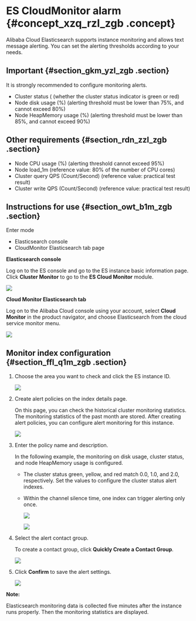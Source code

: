 # ES CloudMonitor alarm {#concept_xzq_rzl_zgb .concept}

Alibaba Cloud Elasticsearch supports instance monitoring and allows text message alerting. You can set the alerting thresholds according to your needs.

## Important {#section_gkm_yzl_zgb .section}

It is strongly recommended to configure monitoring alerts.

-   Cluster status \( \(whether the cluster status indicator is green or red\)
-   Node disk usage \(%\) \(alerting threshold must be lower than 75%, and cannot exceed 80%\)
-   Node HeapMemory usage \(%\) \(alerting threshold must be lower than 85%, and cannot exceed 90%\)

## Other requirements {#section_rdn_zzl_zgb .section}

-   Node CPU usage \(%\) \(alerting threshold cannot exceed 95%\)
-   Node load\_1m \(reference value: 80% of the number of CPU cores\)
-   Cluster query QPS \(Count/Second\) \(reference value: practical test result\)
-   Cluster write QPS \(Count/Second\) \(reference value: practical test result\)

## Instructions for use {#section_owt_b1m_zgb .section}

Enter mode

-   Elasticsearch console
-   CloudMonitor Elasticsearch tab page

**Elasticsearch console**

Log on to the ES console and go to the ES instance basic information page. Click **Cluster Monitor** to go to the **ES Cloud Monitor** module.

![](http://static-aliyun-doc.oss-cn-hangzhou.aliyuncs.com/assets/img/134321/155358134639982_en-US.png)

**Cloud Monitor Elasticsearch tab**

Log on to the Alibaba Cloud console using your account, select **Cloud Monitor** in the product navigator, and choose Elasticsearch from the cloud service monitor menu.

![](http://static-aliyun-doc.oss-cn-hangzhou.aliyuncs.com/assets/img/134321/155358134739983_en-US.png)

## Monitor index configuration {#section_ffl_q1m_zgb .section}

1.  Choose the area you want to check and click the ES instance ID.

    ![](http://static-aliyun-doc.oss-cn-hangzhou.aliyuncs.com/assets/img/134321/155358134739984_en-US.png)

2.  Create alert policies on the index details page.

    On this page, you can check the historical cluster monitoring statistics. The monitoring statistics of the past month are stored. After creating alert policies, you can configure alert monitoring for this instance.

    ![](http://static-aliyun-doc.oss-cn-hangzhou.aliyuncs.com/assets/img/134321/155358134739985_en-US.png)

3.  Enter the policy name and description.

    In the following example, the monitoring on disk usage, cluster status, and node HeapMemory usage is configured.

    -   The cluster status green, yellow, and red match 0.0, 1.0, and 2.0, respectively. Set the values to configure the cluster status alert indexes.
    -   Within the channel silence time, one index can trigger alerting only once.

        ![](http://static-aliyun-doc.oss-cn-hangzhou.aliyuncs.com/assets/img/134321/155358134739986_en-US.png)

        ![](http://static-aliyun-doc.oss-cn-hangzhou.aliyuncs.com/assets/img/134321/155358134739987_en-US.png)

4.  Select the alert contact group.

    To create a contact group, click **Quickly Create a Contact Group**.

    ![](http://static-aliyun-doc.oss-cn-hangzhou.aliyuncs.com/assets/img/134321/155358134739988_en-US.png)

5.  Click **Confirm** to save the alert settings.

    ![](http://static-aliyun-doc.oss-cn-hangzhou.aliyuncs.com/assets/img/134321/155358134739989_en-US.png)


**Note:** 

Elasticsearch monitoring data is collected five minutes after the instance runs properly. Then the monitoring statistics are displayed.


